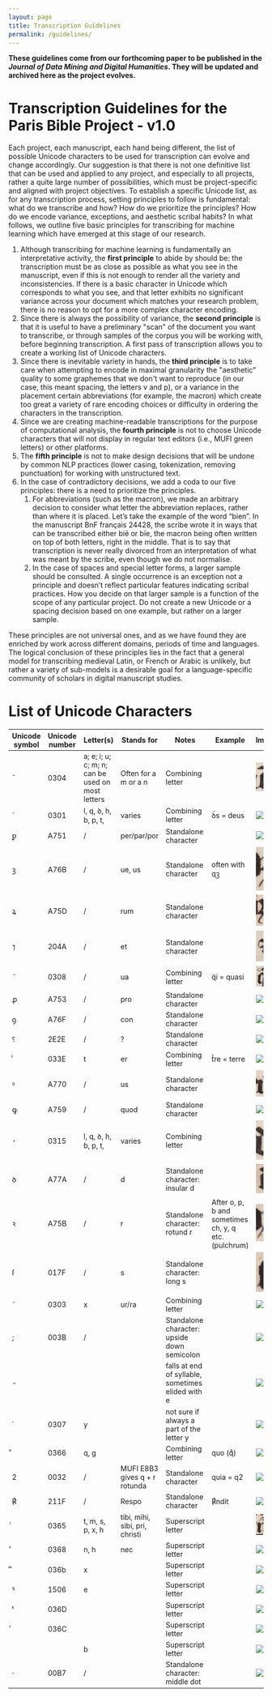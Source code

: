 ```yaml
---
layout: page
title: Transcription Guidelines
permalink: /guidelines/
---
```

<base target="_blank">

**These guidelines come from our forthcoming paper to be published in the *Journal of Data Mining and Digital Humanities*. They will be updated and archived here as the project evolves.**

# Transcription Guidelines for the Paris Bible Project - v1.0

Each project, each manuscript, each hand being different, the list of possible Unicode characters to be used for transcription can evolve and change accordingly. Our suggestion is that there is not one definitive list that can be used and applied to any project, and especially to all projects, rather a quite large number of possibilities, which must be project-specific and aligned with project objectives. To establish a specific Unicode list, as for any transcription process, setting principles to follow is fundamental: what do we transcribe and how? How do we prioritize the principles? How do we encode variance, exceptions, and aesthetic scribal habits? In what follows, we outline five basic principles for transcribing for machine learning which have emerged at this stage of our research. 

1. Although transcribing for machine learning is fundamentally an interpretative activity, the **first principle** to abide by should be: the transcription must be as close as possible as what you see in the manuscript, even if this is not enough to render all the variety and inconsistencies. If there is a basic character in Unicode which corresponds to what you see, and that letter exhibits no significant variance across your document which matches your research problem, there is no reason to opt for a more complex character encoding. 
2. Since there is always the possibility of variance, the **second principle** is that it is useful to have a preliminary "scan" of the document you want to transcribe, or through samples of the corpus you will be working with, before beginning transcription. A first pass of transcription allows you to create a working list of Unicode characters.
3. Since there is inevitable variety in hands, the **third principle** is to take care when attempting to encode in maximal granularity the "aesthetic" quality to some graphemes that we don't want to reproduce (in our case, this meant spacing, the letters v and p), or a variance in the placement certain abbreviations (for example, the macron) which create too great a variety of rare encoding choices or difficulty in ordering the characters in the transcription. 
4. Since we are creating machine-readable transcriptions for the purpose of computational analysis, the **fourth principle** is not to choose Unicode characters that will not display in regular text editors (i.e., MUFI green letters) or other platforms. 
5. The **fifth principle** is not to make design decisions that will be undone by common NLP practices (lower casing, tokenization, removing punctuation) for working with unstructured text.
6. In the case of contradictory decisions, we add a coda to our five principles: there is a need to prioritize the principles.
   1. For abbreviations (such as the macron), we made an arbitrary decision to consider what letter the abbreviation replaces, rather than where it is placed. Let’s take the example of the word “bien”. In the manuscript BnF français 24428, the scribe wrote it in ways that can be transcribed either biē or bīe, the macron being often written on top of both letters, right in the middle. That is to say that transcription is never really divorced from an interpretation of what was meant by the scribe, even though we do not normalise. 
   2. In the case of spaces and special letter forms, a larger sample should be consulted. A single occurrence is an exception not a principle and doesn’t reflect particular features indicating scribal practices. How you decide on that larger sample is a function of the scope of any particular project. Do not create a new Unicode or a spacing decision based on one example, but rather on a larger sample.

These principles are not universal ones, and as we have found they are enriched by work across different domains, periods of time and languages. The logical conclusion of these principles lies in the fact that a general model for transcribing medieval Latin, or French or Arabic is unlikely, but rather a variety of sub-models is a desirable goal for a language-specific community of scholars in digital manuscript studies.



# List of Unicode Characters



| Unicode symbol | Unicode number | Letter(s)                                        | Stands for                     | Notes                                              | Example                                              | Image                                                        |
| -------------- | -------------- | ------------------------------------------------ | ------------------------------ | -------------------------------------------------- | ---------------------------------------------------- | ------------------------------------------------------------ |
| ̄               | 0304           | a; e; i; u; c; m; n; can be used on most letters | Often for a m or a n           | Combining letter                                   |                                                      | ![img](https://github.com/parisbible/charactermap/blob/main/Special%20Character/Images/LewisEM063_U0304_p23.png?raw=true) |
| ́               | 0301           | l, q, ꝺ, h, b, p, t,                             | varies                         | Combining letter                                   | ꝺ́s = deus                                            | ![img]()                                                     |
| ꝑ              | A751           | /                                                | per/par/por                    | Standalone character                               |                                                      | ![img]()                                                     |
| ꝫ              | A76B           | /                                                | ue, us                         | Standalone character                               | often with qꝫ                                        | ![img](https://github.com/parisbible/charactermap/blob/main/Special%20Character/Images/LewisEM063_UA76B_p23.png?raw=true) |
| ꝝ              | A75D           | /                                                | rum                            | Standalone character                               |                                                      | ![img](https://github.com/parisbible/charactermap/blob/main/Special%20Character/Images/LewisEM063_UA75D_p1.png?raw=true) |
| ⁊              | 204A           | /                                                | et                             | Standalone character                               |                                                      | ![img](https://github.com/parisbible/charactermap/blob/main/Special%20Character/Images/LewisEM063_U204A_p23.png?raw=true) |
| ̈               | 0308           | /                                                | ua                             | Combining letter                                   | q̈i = quasi                                           | ![img](https://github.com/parisbible/charactermap/blob/main/Special%20Character/Images/LewisEM063_U0308_p23.png?raw=true) |
| ꝓ              | A753           | /                                                | pro                            | Standalone character                               |                                                      | ![img]()                                                     |
| ꝯ              | A76F           | /                                                | con                            | Standalone character                               |                                                      | ![img]()                                                     |
| ⸮              | 2E2E           | /                                                | ?                              | Standalone character                               |                                                      | ![img]()                                                     |
| ̾               | 033E           | t                                                | er                             | Combining letter                                   | t̾re = terre                                          | ![img]()                                                     |
| ꝰ              | A770           | /                                                | us                             | Standalone character                               |                                                      | ![img](https://github.com/parisbible/charactermap/blob/main/Special%20Character/Images/LewisEM063_UA770_p1.png?raw=true) |
| ꝙ              | A759           | /                                                | quod                           | Standalone character                               |                                                      | ![img]()                                                     |
| ̕               | 0315           | l, q, ꝺ, h, b, p, t,                             | varies                         | Combining letter                                   |                                                      | ![img](https://github.com/parisbible/charactermap/blob/main/Special%20Character/Images/LewisEM063_U0315_p23.png?raw=true) |
| ꝺ              | A77A           | /                                                | d                              | Standalone character: insular d                    |                                                      | ![img](https://github.com/parisbible/charactermap/blob/main/Special%20Character/Images/LewisEM063_UA77A_p1.png?raw=true) |
| ꝛ              | A75B           | /                                                | r                              | Standalone character: rotund r                     | After o, p, b and sometimes ch, y, q etc. (pulchrum) | ![img](https://github.com/parisbible/charactermap/blob/main/Special%20Character/Images/LewisEM063_UA75B_p1.png?raw=true) |
| ſ              | 017F           | /                                                | s                              | Standalone character: long s                       |                                                      | ![img](https://github.com/parisbible/charactermap/blob/main/Special%20Character/Images/LewisEM063_U017F_p1.png?raw=true) |
| ˜              | 0303           | x                                                | ur/ra                          | Combining letter                                   |                                                      | ![img]()                                                     |
| ;              | 003B           | /                                                |                                | Standalone  character: upside down semicolon       |                                                      | ![img]()                                                     |
| -              |                |                                                  |                                | falls  at end of syllable, sometimes elided with e |                                                      | ![img]()                                                     |
| ̇               | 0307           | y                                                |                                | not sure if always a part of the letter y          |                                                      | ![img]()                                                     |
| ͦ               | 0366           | q, g                                             |                                | Combining letter                                   | quo  (qͦ)                                             | ![img]()                                                     |
| 2              | 0032           | /                                                | MUFI  E8B3 gives q + r rotunda | Standalone  character                              | quia  = q2                                           | ![img]()                                                     |
| ℟              | 211F           | /                                                | Respo                          | Standalone  character                              | ℟ndit                                                | ![img]()                                                     |
| ͥ               | 0365           | t, m, s, p, x, h                                 | tibi, mihi, sibi, pri, christi | Superscript letter                                 |                                                      | ![img](https://github.com/parisbible/charactermap/blob/main/Special%20Character/Images/LewisEM063_U0365_p23.png?raw=true) |
| ͨ               | 0368           | n, h                                             | nec                            | Superscript letter                                 |                                                      | ![img]()                                                     |
| ͫ               | 036b           | x                                                |                                | Superscript letter                                 |                                                      | ![img]()                                                     |
| ᔆ              | 1506           | e                                                |                                | Superscript letter                                 |                                                      | ![img]()                                                     |
| ᵗ              | 036D           |                                                  |                                | Superscript  letter                                |                                                      | ![img]()                                                     |
| ͬ               | 036C           |                                                  |                                | Superscript  letter                                |                                                      | ![img]()                                                     |
|                |                | b                                                |                                | Superscript letter                                 |                                                      | ![img]()                                                     |
| ·              | 00B7           | /                                                |                                | Standalone character: middle dot                   |                                                      | ![img]()                                                     |